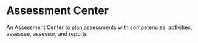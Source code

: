# Assessment Center
An Assessment Center to plan assessments with competencies, activities, assessee, assessor, and reports
